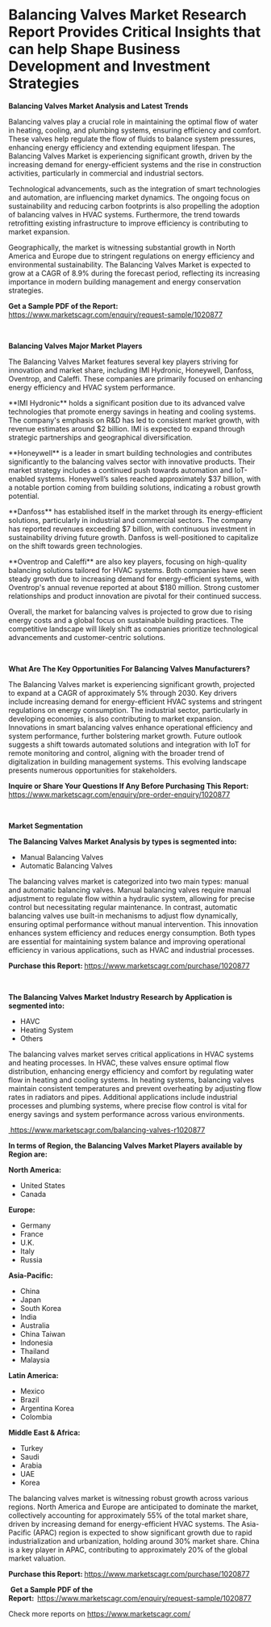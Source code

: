 <p><h1>Balancing Valves Market Research Report Provides Critical Insights that can help Shape Business Development and Investment Strategies</h1></p><p><strong>Balancing Valves Market Analysis and Latest Trends</strong></p>
<p><p>Balancing valves play a crucial role in maintaining the optimal flow of water in heating, cooling, and plumbing systems, ensuring efficiency and comfort. These valves help regulate the flow of fluids to balance system pressures, enhancing energy efficiency and extending equipment lifespan. The Balancing Valves Market is experiencing significant growth, driven by the increasing demand for energy-efficient systems and the rise in construction activities, particularly in commercial and industrial sectors.</p><p>Technological advancements, such as the integration of smart technologies and automation, are influencing market dynamics. The ongoing focus on sustainability and reducing carbon footprints is also propelling the adoption of balancing valves in HVAC systems. Furthermore, the trend towards retrofitting existing infrastructure to improve efficiency is contributing to market expansion.</p><p>Geographically, the market is witnessing substantial growth in North America and Europe due to stringent regulations on energy efficiency and environmental sustainability. The Balancing Valves Market is expected to grow at a CAGR of 8.9% during the forecast period, reflecting its increasing importance in modern building management and energy conservation strategies.</p></p>
<p><strong>Get a Sample PDF of the Report:&nbsp;</strong> <a href="https://www.marketscagr.com/enquiry/request-sample/1020877?utm_campaign=1999&utm_medium=2&utm_source=Github&utm_content=ia&utm_term=23022025&utm_id=balancing-valves">https://www.marketscagr.com/enquiry/request-sample/1020877</a></p>
<p>&nbsp;</p>
<p><strong>Balancing Valves Major Market Players</strong></p>
<p><p>The Balancing Valves Market features several key players striving for innovation and market share, including IMI Hydronic, Honeywell, Danfoss, Oventrop, and Caleffi. These companies are primarily focused on enhancing energy efficiency and HVAC system performance.</p><p>**IMI Hydronic** holds a significant position due to its advanced valve technologies that promote energy savings in heating and cooling systems. The company's emphasis on R&D has led to consistent market growth, with revenue estimates around $2 billion. IMI is expected to expand through strategic partnerships and geographical diversification.</p><p>**Honeywell** is a leader in smart building technologies and contributes significantly to the balancing valves sector with innovative products. Their market strategy includes a continued push towards automation and IoT-enabled systems. Honeywell’s sales reached approximately $37 billion, with a notable portion coming from building solutions, indicating a robust growth potential.</p><p>**Danfoss** has established itself in the market through its energy-efficient solutions, particularly in industrial and commercial sectors. The company has reported revenues exceeding $7 billion, with continuous investment in sustainability driving future growth. Danfoss is well-positioned to capitalize on the shift towards green technologies.</p><p>**Oventrop and Caleffi** are also key players, focusing on high-quality balancing solutions tailored for HVAC systems. Both companies have seen steady growth due to increasing demand for energy-efficient systems, with Oventrop's annual revenue reported at about $180 million. Strong customer relationships and product innovation are pivotal for their continued success.</p><p>Overall, the market for balancing valves is projected to grow due to rising energy costs and a global focus on sustainable building practices. The competitive landscape will likely shift as companies prioritize technological advancements and customer-centric solutions.</p></p>
<p>&nbsp;</p>
<p><strong>What Are The Key Opportunities For Balancing Valves Manufacturers?</strong></p>
<p><p>The Balancing Valves market is experiencing significant growth, projected to expand at a CAGR of approximately 5% through 2030. Key drivers include increasing demand for energy-efficient HVAC systems and stringent regulations on energy consumption. The industrial sector, particularly in developing economies, is also contributing to market expansion. Innovations in smart balancing valves enhance operational efficiency and system performance, further bolstering market growth. Future outlook suggests a shift towards automated solutions and integration with IoT for remote monitoring and control, aligning with the broader trend of digitalization in building management systems. This evolving landscape presents numerous opportunities for stakeholders.</p></p>
<p><strong>Inquire or Share Your Questions If Any Before Purchasing This Report:</strong> <a href="https://www.marketscagr.com/enquiry/pre-order-enquiry/1020877?utm_campaign=1999&utm_medium=2&utm_source=Github&utm_content=ia&utm_term=23022025&utm_id=balancing-valves">https://www.marketscagr.com/enquiry/pre-order-enquiry/1020877</a></p>
<p>&nbsp;</p>
<p><strong>Market Segmentation</strong></p>
<p><strong>The Balancing Valves Market Analysis by types is segmented into:</strong></p>
<p><ul><li>Manual Balancing Valves</li><li>Automatic Balancing Valves</li></ul></p>
<p><p>The balancing valves market is categorized into two main types: manual and automatic balancing valves. Manual balancing valves require manual adjustment to regulate flow within a hydraulic system, allowing for precise control but necessitating regular maintenance. In contrast, automatic balancing valves use built-in mechanisms to adjust flow dynamically, ensuring optimal performance without manual intervention. This innovation enhances system efficiency and reduces energy consumption. Both types are essential for maintaining system balance and improving operational efficiency in various applications, such as HVAC and industrial processes.</p></p>
<p><strong>Purchase this Report:&nbsp;</strong><a href="https://www.marketscagr.com/purchase/1020877?utm_campaign=1999&utm_medium=2&utm_source=Github&utm_content=ia&utm_term=23022025&utm_id=balancing-valves">https://www.marketscagr.com/purchase/1020877</a></p>
<p>&nbsp;</p>
<p><strong>The Balancing Valves Market Industry Research by Application is segmented into:</strong></p>
<p><ul><li>HAVC</li><li>Heating System</li><li>Others</li></ul></p>
<p><p>The balancing valves market serves critical applications in HVAC systems and heating processes. In HVAC, these valves ensure optimal flow distribution, enhancing energy efficiency and comfort by regulating water flow in heating and cooling systems. In heating systems, balancing valves maintain consistent temperatures and prevent overheating by adjusting flow rates in radiators and pipes. Additional applications include industrial processes and plumbing systems, where precise flow control is vital for energy savings and system performance across various environments.</p></p>
<p><a href="https://www.marketscagr.com/balancing-valves-r1020877?utm_campaign=1999&utm_medium=2&utm_source=Github&utm_content=ia&utm_term=23022025&utm_id=balancing-valves">&nbsp;https://www.marketscagr.com/balancing-valves-r1020877</a></p>
<p><strong>In terms of Region, the Balancing Valves Market Players available by Region are:</strong></p>
<p>
    <p> <strong> North America: </strong>
        <ul>
            <li>United States</li>
            <li>Canada</li>
        </ul>
        </p> 
    <p> <strong> Europe: </strong>
        <ul>
            <li>Germany</li>
            <li>France</li>
            <li>U.K.</li>
            <li>Italy</li>
            <li>Russia</li>
        </ul>
        </p> 
    <p> <strong> Asia-Pacific: </strong>
        <ul>
            <li>China</li>
            <li>Japan</li>
            <li>South Korea</li>
            <li>India</li>
            <li>Australia</li>
            <li>China Taiwan</li>
            <li>Indonesia</li>
            <li>Thailand</li>
            <li>Malaysia</li>
        </ul>
        </p> 
    <p> <strong> Latin America: </strong>
        <ul>
            <li>Mexico</li>
            <li>Brazil</li>
            <li>Argentina Korea</li>
            <li>Colombia</li>
        </ul>
        </p> 
    <p> <strong> Middle East & Africa: </strong>
        <ul>
            <li>Turkey</li>
            <li>Saudi</li>
            <li>Arabia</li>
            <li>UAE</li>
            <li>Korea</li>
        </ul>
    </p>
    </p>
<p><p>The balancing valves market is witnessing robust growth across various regions. North America and Europe are anticipated to dominate the market, collectively accounting for approximately 55% of the total market share, driven by increasing demand for energy-efficient HVAC systems. The Asia-Pacific (APAC) region is expected to show significant growth due to rapid industrialization and urbanization, holding around 30% market share. China is a key player in APAC, contributing to approximately 20% of the global market valuation.</p></p>
<p><strong>Purchase this Report: </strong><a href="https://www.marketscagr.com/purchase/1020877?utm_campaign=1999&utm_medium=2&utm_source=Github&utm_content=ia&utm_term=23022025&utm_id=balancing-valves">https://www.marketscagr.com/purchase/1020877</a></p>
<p>&nbsp;<strong>Get a Sample PDF of the Report:&nbsp;&nbsp;</strong><a href="https://www.marketscagr.com/enquiry/request-sample/1020877?utm_campaign=1999&utm_medium=2&utm_source=Github&utm_content=ia&utm_term=23022025&utm_id=balancing-valves">https://www.marketscagr.com/enquiry/request-sample/1020877</a></p>
<p><strong></strong></p>
<p>Check more reports on <a href="https://www.marketscagr.com/?utm_campaign=1999&utm_medium=2&utm_source=Github&utm_content=ia&utm_term=23022025&utm_id=balancing-valves">https://www.marketscagr.com/</a></p>